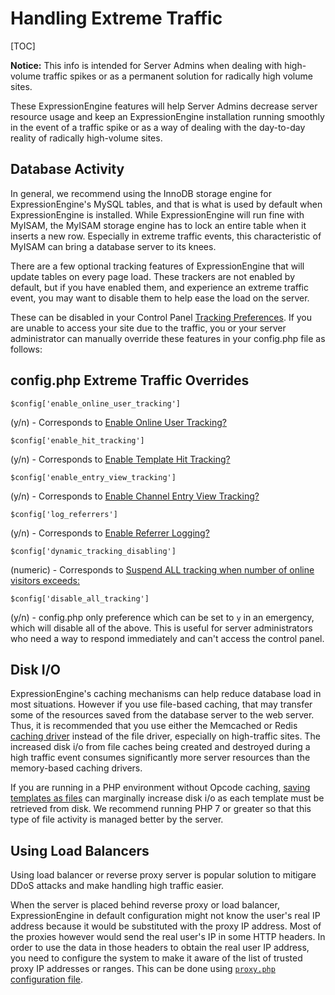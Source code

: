 <!--
    This source file is part of the open source project
    ExpressionEngine User Guide (https://github.com/ExpressionEngine/ExpressionEngine-User-Guide)

    @link      https://expressionengine.com/
    @copyright Copyright (c) 2003-2020, Packet Tide, LLC (https://packettide.com)
    @license   https://expressionengine.com/license Licensed under Apache License, Version 2.0
-->

# Handling Extreme Traffic

[TOC]

**Notice:** This info is intended for Server Admins when dealing with high-volume traffic spikes or as a permanent solution for radically high volume sites.

These ExpressionEngine features will help Server Admins decrease server resource usage and keep an ExpressionEngine installation running smoothly in the event of a traffic spike or as a way of dealing with the day-to-day reality of radically high-volume sites.

## Database Activity

In general, we recommend using the InnoDB storage engine for ExpressionEngine's MySQL tables, and that is what is used by default when ExpressionEngine is installed. While ExpressionEngine will run fine with MyISAM, the MyISAM storage engine has to lock an entire table when it inserts a new row. Especially in extreme traffic events, this characteristic of MyISAM can bring a database server to its knees.

There are a few optional tracking features of ExpressionEngine that will update tables on every page load. These trackers are not enabled by default, but if you have enabled them, and experience an extreme traffic event, you may want to disable them to help ease the load on the server.

These can be disabled in your Control Panel [Tracking Preferences](control-panel/settings/hit-tracking.md). If you are unable to access your site due to the traffic, you or your server administrator can manually override these features in your config.php file as follows:

## config.php Extreme Traffic Overrides

    $config['enable_online_user_tracking']

(y/n) - Corresponds to [Enable Online User Tracking?](control-panel/settings/hit-tracking.md)

    $config['enable_hit_tracking']

(y/n) - Corresponds to [Enable Template Hit Tracking?](control-panel/settings/hit-tracking.md)

    $config['enable_entry_view_tracking']

(y/n) - Corresponds to [Enable Channel Entry View Tracking?](control-panel/settings/hit-tracking.md)

    $config['log_referrers']

(y/n) - Corresponds to [Enable Referrer Logging?](control-panel/settings/hit-tracking.md)

    $config['dynamic_tracking_disabling']

(numeric) - Corresponds to [Suspend ALL tracking when number of online visitors exceeds:](control-panel/settings/hit-tracking.md)

    $config['disable_all_tracking']

(y/n) - config.php only preference which can be set to `y` in an emergency, which will disable all of the above. This is useful for server administrators who need a way to respond immediately and can't access the control panel.

## Disk I/O

ExpressionEngine's caching mechanisms can help reduce database load in most situations. However if you use file-based caching, that may transfer some of the resources saved from the database server to the web server. Thus, it is recommended that you use either the Memcached or Redis [caching driver](optimization/caching.md#caching-drivers) instead of the file driver, especially on high-traffic sites. The increased disk i/o from file caches being created and destroyed during a high traffic event consumes significantly more server resources than the memory-based caching drivers.

If you are running in a PHP environment without Opcode caching, [saving templates as files](general/system-configuration-overrides.md#save_tmpl_files) can marginally increase disk i/o as each template must be retrieved from disk. We recommend running PHP 7 or greater so that this type of file activity is managed better by the server.

## Using Load Balancers

Using load balancer or reverse proxy server is popular solution to mitigare DDoS attacks and make handling high traffic easier.

When the server is placed behind reverse proxy or load balancer, ExpressionEngine in default configuration might not know the user's real IP address because it would be substituted with the proxy IP address. Most of the proxies however would send the real user's IP in some HTTP headers. In order to use the data in those headers to obtain the real user IP address, you need to configure the system to make it aware of the list of trusted proxy IP addresses or ranges. This can be done using [`proxy.php` configuration file](config/config-files.md#reverse-proxy-ip-addresses).